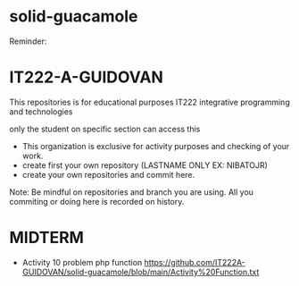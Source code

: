 # solid-guacamole
Reminder:

# IT222-A-GUIDOVAN

This repositories is for educational purposes 
IT222 integrative programming and technologies

only the student on specific section can access this

* This organization is exclusive for activity purposes and checking of your work.
* create first your own repository (LASTNAME ONLY EX: NIBATOJR)
* create your own repositories and commit here.

Note:
Be mindful on repositories and branch you are using.
All you commiting or doing here is recorded on history.

# MIDTERM
* Activity 10 problem php function
https://github.com/IT222A-GUIDOVAN/solid-guacamole/blob/main/Activity%20Function.txt
